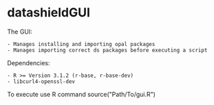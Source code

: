 datashieldGUI
=============

The GUI:

	- Manages installing and importing opal packages
	- Manages importing correct ds packages before executing a script

Dependencies:

	- R >= Version 3.1.2 (r-base, r-base-dev)
	- libcurl4-openssl-dev

To execute use R command source("Path/To/gui.R")
